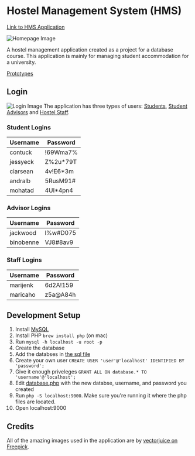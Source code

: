 # Hostel Management System (HMS)

[Link to HMS Application](https://noor112.myweb.cs.uwindsor.ca/HMS/)

![Homepage Image](images/homepage_screenshot.png)

A hostel management application created as a project for a database course.  This application is mainly for managing student accommodation for a university.

[Prototypes](prototypes/README.md)

## Login

![Login Image](images/login_screenshot.png)
The application has three types of users: [Students](#student-logins), [Student Advisors](#advisor-logins) and [Hostel Staff](#staff-logins).
### Student Logins
| Username 	| Password 	|
|----------	|----------	|
| contuck  	| !69Wma7% 	|
| jessyeck 	| Z%2u*79T 	|
| ciarsean 	| 4v!E6*3m 	|
| andralb  	| 5RusM91# 	|
| mohatad  	| 4UI*4pn4 	|

### Advisor Logins
| Username 	| Password 	|
|----------	|----------	|
| jackwood  | l%w#D075	|
| binobenne | VJ8#8av9 	|

### Staff Logins

| Username 	| Password 	|
|----------	|----------	|
| marijenk  | 6d2A!159 	|
| maricaho 	| z5a@A84h 	|


## Development Setup

1. Install [MySQL](https://dev.mysql.com/downloads/installer/)
2. Install PHP `brew install php` (on mac)
3. Run `mysql -h localhost -u root -p`
4. Create the database
5. Add the databses in [the sql file](phase3_create.sql)
6. Create your own user `CREATE USER 'user'@'localhost' IDENTIFIED BY 'password';`
7. Give it enough priveleges `GRANT ALL ON database.* TO 'username'@'localhost';`
8. Edit [database.php](database.php) with the new databse, username, and password you created
9. Run `php -S localhost:9000`. Make sure you're running it where the php files are located.
10. Open localhost:9000

## Credits
All of the amazing images used in the application are by [vectorjuice on Freepick](https://www.freepik.com/author/vectorjuice).


